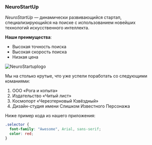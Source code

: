 ### NeuroStartUp

*NeuroStartUp* — динамически развивающийся стартап, специализирующийся на поиске с использованием новейших технологий искусственного интеллекта. 

**Наши преимущества**:

* Высокая точность поиска
* Высокая скорость поиска
* Низкая цена

![NeuroStartuplogo](https://github.com/netology-ds-team/git-homeworks/blob/main/1_self/logo.png?raw=true)

Мы на столько крутые, что уже успели поработать со следующими команиями:

1. ООО «Рога и копыта»
1. Издательство «Читый лист»
1. Космопорт «Черезтерновый Кзвёздный»
1. Дизайн-студия имени Слишком Известного Персонажа

Ниже пример кода из нашего приложения:

```.css
.selector {
  font-family: "Awesome", Arial, sans-serif;
  color: red;
}
```
